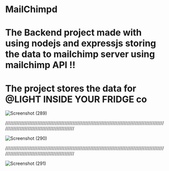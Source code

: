 # MailChimpd

# The Backend project made with using nodejs and expressjs storing the data to mailchimp server using mailchimp API !!

# The project stores the data for @LIGHT INSIDE YOUR FRIDGE co

![Screenshot (289)](https://user-images.githubusercontent.com/59960697/202995903-439f0842-fb34-4e23-80c2-09a2a8dbb275.png)

//////////////////////////////////////////////////////////////////////////////////////////////////////////////////////////////////////////////

![Screenshot (290)](https://user-images.githubusercontent.com/59960697/202995947-07935726-c7cb-47c6-8ea7-763435a9d55a.png)

//////////////////////////////////////////////////////////////////////////////////////////////////////////////////////////////////////////////

![Screenshot (291)](https://user-images.githubusercontent.com/59960697/202996024-0e883104-9b62-4dc5-bb2e-e14807fa27a7.png)
